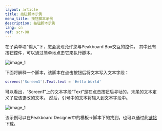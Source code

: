 ```yaml
---
layout: article
title: 按钮脚本示例
menu_title: 按钮脚本示例
description: 按钮脚本示例
lang: cn
ref: scr-08
---
```

在子菜单项"输入"下，您会发现允许您与Peakboard Box交互的控件。
其中还有按钮控件，可以通过简单地点击它来执行脚本。

![image_1](/assets/images/scripting/Scripting_Beispiele/Controls_Input.png)

下面将解释一个脚本，该脚本在点击按钮后将文本写入文本字段：

```lua
screens['Screen1'].Text.text = 'Hello World'

```

可以看出，“Screen1”上的文本字段“Text”是在点击按钮后寻址的，末尾的文本定义了应该更改的文本。
然后，引号中的文本将输入到文本字段中。

![image_1](/assets/images/scripting/Scripting_Beispiele/ButtonSkript.png)

该示例可以在Peakboard Designer中的模板->脚本下的找到，也可以通过此[链接](https://github.com/Peakboard/CoolStuff/raw/master/Scripts/ButtonScriptExample/ButtonScriptExample.pbmx)下载。

